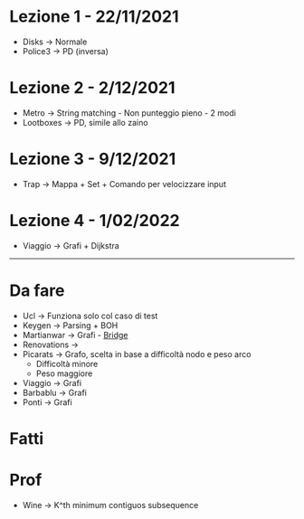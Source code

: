 # Lezione 1 - 22/11/2021

* Disks -> Normale
* Police3 -> PD (inversa)

# Lezione 2 - 2/12/2021
* Metro -> String matching - Non punteggio pieno - 2 modi
* Lootboxes -> PD, simile allo zaino

# Lezione 3 - 9/12/2021
* Trap -> Mappa + Set + Comando per velocizzare input

# Lezione 4 - 1/02/2022
* Viaggio -> Grafi + Dijkstra

---------------------------------

# Da fare

* Ucl -> Funziona solo col caso di test
* Keygen -> Parsing + BOH
* Martianwar -> Grafi - [Bridge](https://en.wikipedia.org/wiki/Bridge_%28graph_theory%29)
* Renovations -> 
* Picarats -> Grafo, scelta in base a difficoltà nodo e peso arco
  * Difficoltà minore
  * Peso maggiore
* Viaggio -> Grafi
* Barbablu -> Grafi
* Ponti -> Grafi

# Fatti

# Prof
* Wine -> K^th minimum contiguos subsequence